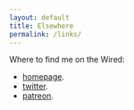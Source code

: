 ```yaml
---
layout: default
title: Elsewhere
permalink: /links/
---
```


Where to find me on the Wired:
- [homepage](http://twitter.com/{{site.homepage}}).
- [twitter](http://twitter.com/{{site.twitter}}).
- [patreon](https://www.patreon.com/{{site.patreon}}).